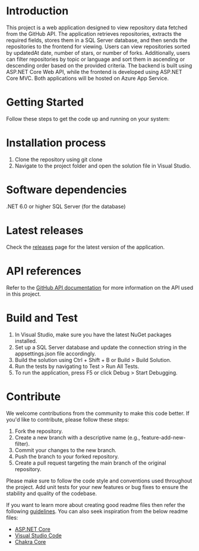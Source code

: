 # Introduction 
This project is a web application designed to view repository data fetched from the GitHub API. The application retrieves repositories, extracts the required fields, stores them in a SQL Server database, and then sends the repositories to the frontend for viewing. Users can view repositories sorted by updatedAt date, number of stars, or number of forks. Additionally, users can filter repositories by topic or language and sort them in ascending or descending order based on the provided criteria. The backend is built using ASP.NET Core Web API, while the frontend is developed using ASP.NET Core MVC. Both applications will be hosted on Azure App Service.

# Getting Started
Follow these steps to get the code up and running on your system:

# Installation process
1. Clone the repository using git clone <repository-url>
2. Navigate to the project folder and open the solution file in Visual Studio.

# Software dependencies
.NET 6.0 or higher
SQL Server (for the database)

# Latest releases
Check the [releases](https://dev.azure.com/MicrosoftLeapClassroom/GitRepositoryTracker/_release) page for the latest version of the application.

# API references
Refer to the [GitHub API documentation](https://docs.github.com/en/rest?apiVersion=2022-11-28) for more information on the API used in this project.

# Build and Test
1. In Visual Studio, make sure you have the latest NuGet packages installed.
2. Set up a SQL Server database and update the connection string in the appsettings.json file accordingly.
3. Build the solution using Ctrl + Shift + B or Build > Build Solution.
4. Run the tests by navigating to Test > Run All Tests.
5. To run the application, press F5 or click Debug > Start Debugging.

# Contribute
We welcome contributions from the community to make this code better. If you'd like to contribute, please follow these steps:

1. Fork the repository.
2. Create a new branch with a descriptive name (e.g., feature-add-new-filter).
3. Commit your changes to the new branch.
4. Push the branch to your forked repository.
5. Create a pull request targeting the main branch of the original repository.

Please make sure to follow the code style and conventions used throughout the project. Add unit tests for your new features or bug fixes to ensure the stability and quality of the codebase.


If you want to learn more about creating good readme files then refer the following [guidelines](https://docs.microsoft.com/en-us/azure/devops/repos/git/create-a-readme?view=azure-devops). You can also seek inspiration from the below readme files:
- [ASP.NET Core](https://github.com/aspnet/Home)
- [Visual Studio Code](https://github.com/Microsoft/vscode)
- [Chakra Core](https://github.com/Microsoft/ChakraCore)